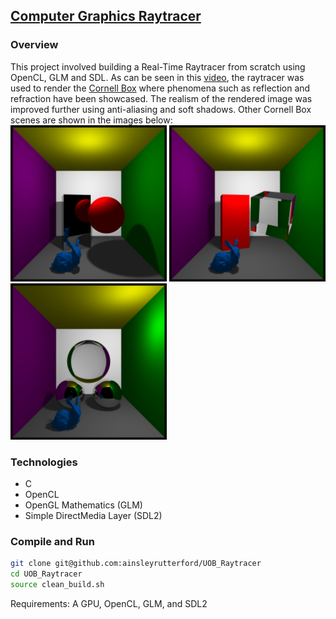 ## [Computer Graphics Raytracer](https://github.com/ainsleyrutterford/UOB_Raytracer)
### Overview
This project involved building a Real-Time Raytracer from scratch using OpenCL, GLM and SDL. As can be seen in this [video](https://streamable.com/rn875), the raytracer was used to render the [Cornell Box](https://en.wikipedia.org/wiki/Cornell_box) where phenomena such as reflection and refraction have been showcased. The realism of the rendered image was improved further using anti-aliasing and soft shadows. Other Cornell Box scenes are shown in the images below:
<br>
<img src="archive_photos/showcase1.png" width="250">
<img src="archive_photos/showcase2.png" width="250">
<img src="archive_photos/showcase3.png" width="250">
<br>
### Technologies 
* C
* OpenCL
* OpenGL Mathematics (GLM)
* Simple DirectMedia Layer (SDL2)


### Compile and Run
```bash
git clone git@github.com:ainsleyrutterford/UOB_Raytracer
cd UOB_Raytracer
source clean_build.sh
```
Requirements: A GPU, OpenCL, GLM, and SDL2
